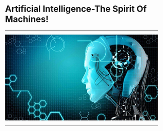 # Artificial Intelligence-The Spirit Of Machines!
---

   ![](https://github.com/Divya-Juhi-Singh/Artificial_Intelligence/blob/master/Robotics-1-1-2.jpg)
   
---
